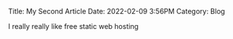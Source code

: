 Title: My Second Article
Date: 2022-02-09 3:56PM
Category: Blog

I really really like free static web hosting
